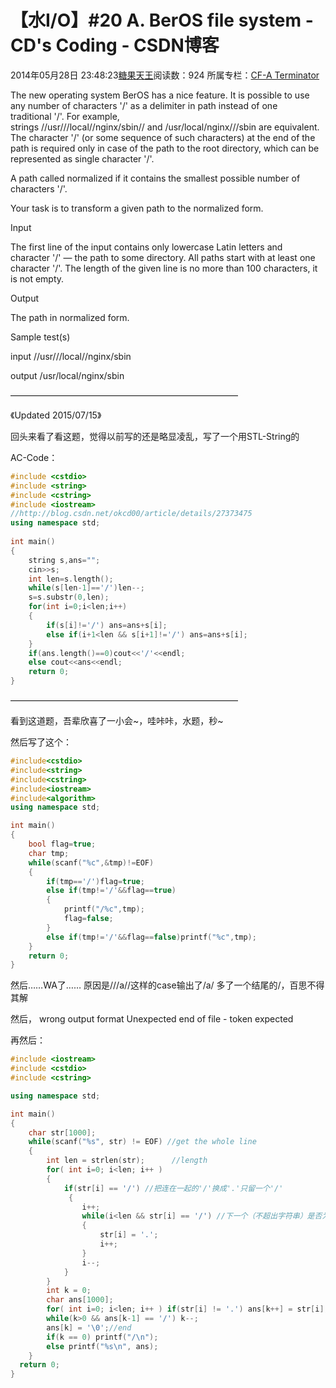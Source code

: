 # 【水I/O】#20 A. BerOS file system - CD's Coding - CSDN博客





2014年05月28日 23:48:23[糖果天王](https://me.csdn.net/okcd00)阅读数：924
所属专栏：[CF-A Terminator](https://blog.csdn.net/column/details/cf-amaster.html)


















The new operating system BerOS has a nice feature. It is possible to use any number of characters '/' as a delimiter in path instead of one traditional '/'.
 For example, strings //usr///local//nginx/sbin// and /usr/local/nginx///sbin are
 equivalent. The character '/' (or some sequence of such characters) at the end of the path is required only in case of the path to the root directory, which
 can be represented as single character '/'.


A path called normalized if it contains the smallest possible number of characters '/'.


Your task is to transform a given path to the normalized form.




Input


The first line of the input contains only lowercase Latin letters and character '/' — the path to some directory. All paths start with at least one character '/'.
 The length of the given line is no more than 100 characters, it is not empty.




Output


The path in normalized form.




Sample test(s)




input
//usr///local//nginx/sbin




output
/usr/local/nginx/sbin












——————————————————————————




《Updated 2015/07/15》

回头来看了看这题，觉得以前写的还是略显凌乱，写了一个用STL-String的

AC-Code：



```cpp
#include <cstdio>  
#include <string>
#include <cstring>  
#include <iostream>  
//http://blog.csdn.net/okcd00/article/details/27373475
using namespace std;  
  
int main()   
{
	string s,ans=""; 
	cin>>s; 
	int len=s.length();
	while(s[len-1]=='/')len--;
	s=s.substr(0,len);
	for(int i=0;i<len;i++)
	{
		if(s[i]!='/') ans=ans+s[i];
		else if(i+1<len && s[i+1]!='/') ans=ans+s[i];
	}
	if(ans.length()==0)cout<<'/'<<endl;
	else cout<<ans<<endl;
	return 0;  
}
```



——————————————————————————

看到这道题，吾辈欣喜了一小会~，哇咔咔，水题，秒~

然后写了这个：



```cpp
#include<cstdio>
#include<string>
#include<cstring>
#include<iostream>
#include<algorithm>
using namespace std;

int main()
{
	bool flag=true;
	char tmp;
	while(scanf("%c",&tmp)!=EOF)
	{
		if(tmp=='/')flag=true;
		else if(tmp!='/'&&flag==true)
		{
			printf("/%c",tmp);
			flag=false;
		}
		else if(tmp!='/'&&flag==false)printf("%c",tmp);
	}
	return 0;
}
```


然后……WA了…… 原因是///a//这样的case输出了/a/ 多了一个结尾的/，百思不得其解



然后，
wrong output format Unexpected end of file - token expected



再然后：



```cpp
#include <iostream>
#include <cstdio>
#include <cstring>

using namespace std;

int main() 
{
	char str[1000];
  	while(scanf("%s", str) != EOF) //get the whole line
	{
    	int len = strlen(str);		//length
    	for( int i=0; i<len; i++ ) 
		{
     		if(str[i] == '/') //把连在一起的'/'换成'.'只留一个'/' 
			 {
        		i++;
        		while(i<len && str[i] == '/') //下一个（不超出字符串）是否为'/' 
				{
          			str[i] = '.';
          			i++;
        		}
        		i--;
      		}
    	}
    	int k = 0;
    	char ans[1000];
    	for( int i=0; i<len; i++ ) if(str[i] != '.') ans[k++] = str[i];
    	while(k>0 && ans[k-1] == '/') k--;
    	ans[k] = '\0';//end
    	if(k == 0) printf("/\n");
    	else printf("%s\n", ans);
  	}
  return 0;
}
```







